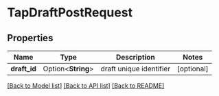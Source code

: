 # TapDraftPostRequest

## Properties

Name | Type | Description | Notes
------------ | ------------- | ------------- | -------------
**draft_id** | Option<**String**> | draft unique identifier | [optional]

[[Back to Model list]](../README.md#documentation-for-models) [[Back to API list]](../README.md#documentation-for-api-endpoints) [[Back to README]](../README.md)


